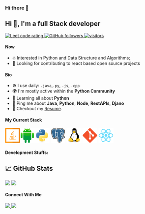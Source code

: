 ### Hi there 👋

<!--
**rstudy211/rstudy211** is a ✨ _special_ ✨ repository because its `README.md` (this file) appears on your GitHub profile.

Here are some ideas to get you started:

- 🔭 I’m currently working on ...
- 🌱 I’m currently learning ...
- 👯 I’m looking to collaborate on ...
- 🤔 I’m looking for help with ...
- 💬 Ask me about ...
- 📫 How to reach me: ...
- 😄 Pronouns: ...
- ⚡ Fun fact: ...
-->
## Hi 👋, I'm a full Stack developer 
<p align="left">
  <a href="[https://leetcode.com/sudiptob2/](https://leetcode.com/rstudy211/)">
    <img src="https://cp-logo.vercel.app/leetcode/rstudy211" alt="Leet code rating" />
  </a>
  <a href="https://github.com/rstudy211?tab=followers">
    <img alt="GitHub followers" src="https://img.shields.io/github/followers/rstudy211?color=green&logo=github">
  </a>
  <a href="https://github.com/rstudy211/">
    <img src="https://komarev.com/ghpvc/?username=rstudy211" alt="visitors" />
  </a>

</p>

#### Now

- :fire: Interested in Python and Data Structure and Algorithms;
- :calendar: Looking for contributing to react based open source projects 

#### Bio


- ⚙️ I use daily: `.java`,`.py`, `.js`,  `.cpp`
- 🌍 I'm mostly active within the **Python Community**
- 🌱 Learning all about **Python**
- 💬 Ping me about **Java**, **Python**, **Node**, **RestAPIs**, **Djano**
- 📝 Checkout my [Resume](files/Siddhant%20CV.pdf).

#### My Current Stack

<img height="48" src="img/java-original.svg" alt="java"><img height="48" src="img/android-original.svg" alt="android"><img height="48" src="img/python-original.svg" alt="python"> <img height="48" src="img/postgresql-original.svg" alt="postgress">  <img height="48" src="img/linux-original.svg" alt="linux"> <img height="48" src="img/git-original.svg" alt="git"> <img height="48" src="img/react-original.svg" alt="react">

#### Development Stuffs:

## 📈 GitHub Stats
<p float="left">
<img height="180em" src="https://github-readme-stats.vercel.app/api?username=rstudy211&show_icons=true&hide_border=true&&count_private=true&include_all_commits=true&theme=algolia" /> 
<img height="180em" src="https://github-readme-stats.vercel.app/api/top-langs/?username=rstudy211&show_icons=true&hide_border=true&layout=compact&langs_count=12&theme=algolia"/>
</p>



#### Connect With Me

<p left="center">

<a href="https://www.linkedin.com/in/rstudy211/">
  <img src="https://img.shields.io/badge/linkedin-%230077B5.svg?&style=for-the-badge&logo=linkedin&logoColor=white" height=25>
</a> 

<a href="mailto:rstudy211@gmail.com">
  <img src="	https://img.shields.io/badge/Gmail-D14836?style=for-the-badge&logo=gmail&logoColor=white" height=25>
</a>
</p>

